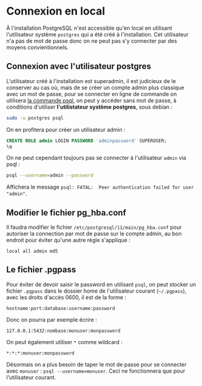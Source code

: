 # Connexion en local

À l'installation PostgreSQL n'est accessible qu'en local en utilisant l'utilisateur système `postgres` qui a été créé à l'installation. Cet utilisateur n'a pas de mot de passe donc on ne peut pas s'y connecter par des moyens convientionnels.

## Connexion avec l'utilisateur postgres

L'utilisateur créé à l'installation est superadmin, il est judicieux de le conserver au cas où, mais de se créer un compte admin plus classique avec un mot de passe, pour se connecter en ligne de commande on utilisera [la commande psql](/doc/psql), on peut y accéder sans mot de passe, à conditions d'utiliser **l'utilistateur système postgres**, sous debian :

```bash
sudo -u postgres psql
```

On en profitera pour créer un utilisateur admin :

```sql
CREATE ROLE admin LOGIN PASSWORD 'adminpassword' SUPERUSER;
\q
```

On ne peut cependant toujours pas se connecter à l'utilisateur `admin` via psql :

```bash
psql --username=admin --password
```

Affichera le message `psql: FATAL:  Peer authentication failed for user "admin"`.

## Modifier le fichier pg_hba.conf

Il faudra modifier le fichier `/etc/postgresql/11/main/pg_hba.conf` pour autoriser la connection par mot de passe sur le compte admin, au bon endroit pour éviter qu'une autre règle s'applique :

```
local all admin md5
```

## Le fichier .pgpass

Pour éviter de devoir saisir le password en utilisant `psql`, on peut stocker un fichier `.pgpass` dans le dossier home de l'utilisateur courant (`~/.pgpass`), avec les droits d'accès 0600, il est de la forme :

```
hostname:port:database:username:password
```

Donc on pourra par exemple écrire :

```
127.0.0.1:5432:nombase:monuser:monpassword
```

On peut également utiliser `*` comme wildcard :

```
*:*:*:monuser:monpassword
```

Désormais on a plus besoin de taper le mot de passe pour se connecter avec `monuser` : `psql --username=monuser`. Ceci ne fonctionnera que pour l'utilisateur courant.

